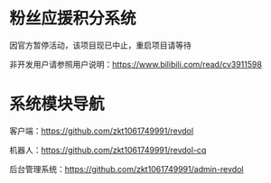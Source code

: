 # 粉丝应援积分系统
因官方暂停活动，该项目现已中止，重启项目请等待

非开发用户请参照用户说明：https://www.bilibili.com/read/cv3911598

# 系统模块导航

客户端：https://github.com/zkt1061749991/revdol

机器人：https://github.com/zkt1061749991/revdol-cq

后台管理系统：https://github.com/zkt1061749991/admin-revdol
